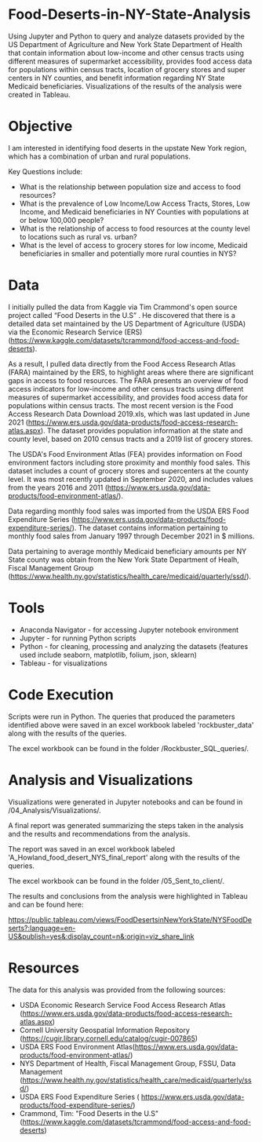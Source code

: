 # Food-Deserts-in-NY-State-Analysis
Using Jupyter and Python to query and analyze datasets provided by the US Department of Agriculture and New York State Department of Health that contain information 
about low-income and other census tracts using different measures of supermarket accessibility, provides food access data for populations within census tracts, location 
of grocery stores and super centers in NY counties, and benefit information regarding NY State Medicaid beneficiaries.
Visualizations of the results of the analysis were created in Tableau.

# Objective

I am interested in identifying food deserts in the upstate New York region, which has a combination of urban and rural populations.

Key Questions include:

* What is the relationship between population size and access to food resources?
* What is the prevalence of Low Income/Low Access Tracts, Stores, Low Income, and Medicaid beneficiaries in NY Counties with populations at or below 100,000 people?
* What is the relationship of access to food resources at the county level to locations such as rural vs. urban?
* What is the level of access to grocery stores for low income, Medicaid beneficiaries in smaller and potentially more rural counties in NYS?

# Data 

I initially pulled the data from Kaggle via Tim Crammond's open source project called “Food Deserts in the U.S” . 
He discovered that there is a detailed data set maintained by the US Department of Agriculture (USDA) via the Economic Research Service (ERS) (https://www.kaggle.com/datasets/tcrammond/food-access-and-food-deserts).

As a result, I pulled data directly from the Food Access Research Atlas (FARA) maintained by the ERS, to highlight areas where there are significant gaps in access to 
food resources. The FARA presents an overview of food access indicators for low-income and other census tracts using different measures of supermarket accessibility, 
and provides food access data for populations within census tracts. The most recent version is the Food Access Research Data Download 2019.xls, which was last updated 
in June 2021 (https://www.ers.usda.gov/data-products/food-access-research-atlas.aspx). The dataset provides population information at the state and county level, based 
on 2010 census tracts and a 2019 list of grocery stores.  

The USDA's Food Environment Atlas (FEA) provides information on Food environment factors including store proximity and monthly food sales.
This dataset includes a count of grocery stores and supercenters at the county level. It was most recently updated in September 2020, and includes values from the 
years 2016 and 2011 (https://www.ers.usda.gov/data-products/food-environment-atlas/).

Data regarding monthly food sales was imported from the USDA ERS Food Expenditure Series (https://www.ers.usda.gov/data-products/food-expenditure-series/).
The dataset contains information pertaining to monthly food sales from January 1997 through December 2021 in $ millions.

Data pertaining to average monthly Medicaid beneficiary amounts per NY State county was obtain from the New York State Department of Healh, Fiscal Management Group
(https://www.health.ny.gov/statistics/health_care/medicaid/quarterly/ssd/).

# Tools

* Anaconda Navigator - for accessing Jupyter notebook environment
* Jupyter - for running Python scripts
* Python - for cleaning, processing and analyzing the datasets (features used include seaborn, matplotlib, folium, json, sklearn) 
* Tableau - for visualizations 

# Code Execution

Scripts were run in Python.  The queries that produced the parameters identified above were saved in an excel workbook labeled 'rockbuster_data' along with the results of the queries.  

The excel workbook can be found in the folder /Rockbuster_SQL_queries/.  

# Analysis and Visualizations

Visualizations were generated in Jupyter notebooks and can be found in /04_Analysis/Visualizations/.

A final report was generated summarizing the steps taken in the analysis and the results and recommendations from the analysis.

The report was saved in an excel workbook labeled 'A_Howland_food_desert_NYS_final_report' along with the results of the queries.

The excel workbook can be found in the folder /05_Sent_to_client/.

The results and conclusions from the analysis were highlighted in Tableau and can be found here:

https://public.tableau.com/views/FoodDesertsinNewYorkState/NYSFoodDeserts?:language=en-US&publish=yes&:display_count=n&:origin=viz_share_link

# Resources

The data for this analysis was provided from the following sources:

* USDA Economic Research Service Food Access Research Atlas (https://www.ers.usda.gov/data-products/food-access-research-atlas.aspx)
* Cornell University Geospatial Information Repository (https://cugir.library.cornell.edu/catalog/cugir-007865)
* USDA ERS Food Environment Atlas(https://www.ers.usda.gov/data-products/food-environment-atlas/)
* NYS Department of Health, Fiscal Management Group, FSSU, Data Management (https://www.health.ny.gov/statistics/health_care/medicaid/quarterly/ssd/)
* USDA ERS Food Expenditure Series ( https://www.ers.usda.gov/data-products/food-expenditure-series/)
* Crammond, Tim: "Food Deserts in the U.S" (https://www.kaggle.com/datasets/tcrammond/food-access-and-food-deserts)

